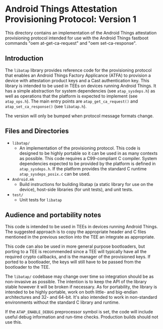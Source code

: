 # Android Things Attestation Provisioning Protocol: Version 1

This directory contains an implementation of the Android Things
attestation provisioning protocol intended for use with the Android
Things fastboot commands "oem at-get-ca-request" and
"oem set-ca-response".

## Introduction

The `libatap` library provides reference code for the provisioning
protocol that enables an Android Things Factory Applicance (ATFA) to
provision a device with attestation product keys and a Cast
authentication key. This library is intended to be used in TEEs on
devices running Android Things. It has a simple abstraction for system
dependencies (see `atap_sysdeps.h`) as well as operations that the
platform is expected to implement (see `atap_ops.h`). The main entry
points are `atap_get_ca_request()` and `atap_set_ca_response()`
(see `libatap.h`).

The version will only be bumped when protocol message formats change.

## Files and Directories

* `libatap/`
    + An implementation of the provisioning protocol. This code is
      designed to be highly portable so it can be used in as many
      contexts as possible. This code requires a C99-compliant C
      compiler. System dependencies expected to be provided by the
      platform is defined in `atap_sysdeps.h`. If the platform
      provides the standard C runtime `atap_sysdeps_posix.c` can be used.
* `Android.mk`
    + Build instructions for building libatap (a static library for use
      on the device), host-side libraries (for unit tests), and unit
      tests.
* `test/`
    + Unit tests for `libatap`

## Audience and portability notes

This code is intended to be used in TEEs in devices running
Android Things. The suggested approach is to copy the appropriate
header and C files mentioned in the previous section into the TEE an
integrate as appropriate.

This code can also be used in more general purpose bootloaders, but
porting to a TEE is recommended since a TEE will typically have all
the required crypto callbacks, and is the manager of the provisioned
keys. If ported to a bootloader, the keys will still have to be passed
from the bootloader to the TEE.

The `libatap/` codebase may change over time so integration should be
as non-invasive as possible. The intention is to keep the API of the
library stable however it will be broken if necessary. As for
portability, the library is intended to be highly portable, work on
both little- and big-endian architectures and 32- and 64-bit. It's
also intended to work in non-standard environments without the
standard C library and runtime.

If the `ATAP_ENABLE_DEBUG` preprocessor symbol is set, the code will
include useful debug information and run-time checks. Production
builds should not use this.
